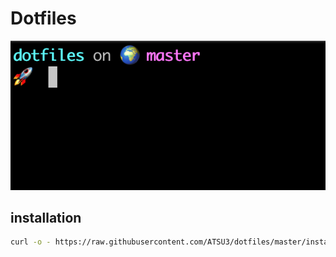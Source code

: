 # Dotfiles

![CLI Screenshot](./static/screenshot-cli.png)

## installation

```sh
curl -o - https://raw.githubusercontent.com/ATSU3/dotfiles/master/install | sh
```